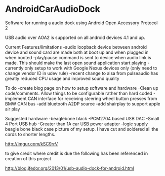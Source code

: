 AndroidCarAudioDock
===================

Software for running a audio dock using Android Open Accessory Protocol 2

USB audio over AOA2 is supported on all android devices 4.1 and up. 

Current Features/limitations
-audio loopback device between android device and sound card are made both at boot up and when plugged in when booted
-play/pause command is sent to device when audio link is made. This should make the last open sound application start playing
-currently only setup to work with Google Nexus devices only (only need to change vendor ID in udev rule)
-recent change to alsa from pulseaudio has greatly reduced CPU usage and improved sound quality

To do
-create blog page on how to setup software and hardware
-Clean up code/comments. Allow things to be configurable rather than hard coded
-implement CAN interface for receiving steering wheel button presses from BMW CAN bus
-add bluetooth A2DP source
-add shairplay to support apple air play

Suggested hardware
-beaglebone black
-PCM2704 based USB DAC
-Small 4 Port USB hub
-Greater than 1A car USB power adapter
-logic supply beagle bone black case
picture of my setup. I have cut and soldered all the cords to shorter lengths.

http://imgur.com/kSC9rrV

to give credit where credit is due the following has been referenced in creation of this project

http://blog.jfedor.org/2013/01/usb-audio-dock-for-android.html
